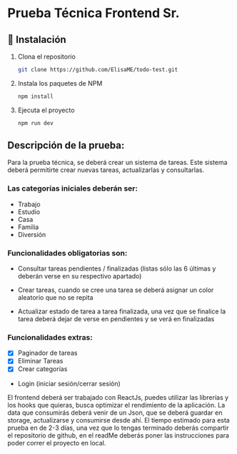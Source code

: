 # Prueba Técnica Frontend Sr.

## 🚀 Instalación

1. Clona el repositorio

   ```sh
   git clone https://github.com/ElisaME/todo-test.git
   ```

2. Instala los paquetes de NPM

   ```sh
   npm install
   ```

3. Ejecuta el proyecto

   ```sh
   npm run dev
   ```

## Descripción de la prueba:

Para la prueba técnica, se deberá crear un sistema de tareas. Este sistema deberá
permitirte crear nuevas tareas, actualizarlas y consultarlas.

### Las categorías iniciales deberán ser:

- Trabajo
- Estudio
- Casa
- Familia
- Diversión

### Funcionalidades obligatorias son:

- Consultar tareas pendientes / finalizadas (listas sólo las 6 últimas y deberán
  verse en su respectivo apartado)

- Crear tareas, cuando se cree una tarea se deberá asignar un color aleatorio
  que no se repita
- Actualizar estado de tarea a tarea finalizada, una vez que se finalice la tarea deberá dejar de verse en pendientes y se verá en finalizadas

### Funcionalidades extras:

- [x] Paginador de tareas
- [x] Eliminar Tareas
- [x] Crear categorías
- Login (iniciar sesión/cerrar sesión)

El frontend deberá ser trabajado con ReactJs, puedes utilizar las librerías y los
hooks que quieras, busca optimizar el rendimiento de la aplicación.
La data que consumirás deberá venir de un Json, que se deberá guardar en
storage, actualizarse y consumirse desde ahí.
El tiempo estimado para esta prueba en de 2-3 días, una vez que lo tengas
terminado deberás compartir el repositorio de github, en el readMe deberás poner
las instrucciones para poder correr el proyecto en local.
